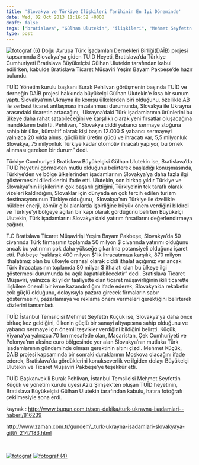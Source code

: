 ```yaml
---
title: 'Slovakya ve Türkiye İlişkileri Tarihinin En İyi Döneminde'
date: Wed, 02 Oct 2013 11:16:52 +0000
draft: false
tags: ["bratislava", "Gülhan Ulutekin", "ilişkileri", "Mehmet Seyfettn Küçük", "slovakya", "Slovakya İhracat", "Slovakya İthalat", "TUİD", "TUİD (Türk Ukrayna İşadamları Derneği)", "Türkiye", "Türkiye ve Slovakaya", "Türkiye ve Slovakya", "Yeşim Bayam Pakbeşe"]
type: post
---
```


[![fotograf (6)](http://burakpehlivan.org/wp-content/uploads/2013/10/fotograf-6.jpg)](http://burakpehlivan.org/1925/slovakya-turkiye-iliskileri-tarihinin-en-iyi-doneminde/fotograf-6/)
Doğu Avrupa Türk İşadamları Dernekleri Birliği(DAİB) projesi kapsamında Slovakya’ya giden TUİD Heyeti, Bratislava’da Türkiye Cumhuriyeti Bratislava Büyükelçisi Gülhan Ulutekin tarafından kabul edilirken, kabulde Bratislava Ticaret Müşaviri Yeşim Bayam Pakbeşe’de hazır bulundu.

TUİD Yönetim kurulu başkanı Burak Pehlivan görüşmenin başında TUİD ve derneğin DAİB projesi hakkında büyükelçi Gülhan Ulutekin’e kısa bir sunum yaptı. Slovakya’nın Ukrayna ile komşu ülkelerden biri olduğunu, özellikle AB ile serbest ticaret antlaşması imzalanması durumunda, Slovakya ile Ukrayna arasındaki ticaretin artacağını,  Ukrayna’daki Türk işadamlarının ürünlerini bu ülkeye daha rahat satabileceğini ve karşılıklı olarak yeni fırsatlar oluşacağına inandıklarını belirtti. Pehlivan, "Slovakya ciddi yabancı sermaye stoğuna sahip bir ülke, kümaltif olarak kişi başın 12.000 $ yabancı sermayeyi yalnızca 20 yılda almış, güçlü bir üretim gücü ve ihracatı var, 5,5 milyonluk Slovakya, 75 milyonluk Türkiye kadar otomotiv ihracatı yapıyor, bu örnek alınması gereken bir durum” dedi.

Türkiye Cumhuriyeti Bratislava Büyükelçisi Gülhan Ulutekin ise, Bratislava’da TUİD heyetini görmekten mutlu olduğunu belirterek başladığı konuşmasında, Türkiye’den ve bölge ülkelerinden işadamlarının Slovakya’ya daha fazla ilgi göstermesini dilediklerini ifade etti. Ulutekin, son birkaç yıldır Türkiye ve Slovakya’nın ilişkilerinin çok başarılı gittiğini, Türkiye’nin tek taraflı olarak vizeleri kaldırdığını, Slovaklar için dünyada en çok tercih edilen turizm destinasyonunun Türkiye olduğunu,  Slovakya’nın Türkiye ile özellikle nükleer enerji, kömür gibi alanlarda işbirliğine büyük önem verdiğini bildirdi ve Türkiye’yi bölgeye açılan bir kapı olarak gördüğünü belirten Büyükelçi Ulutekin, Türk işadamlarını Slovakya’daki yatırım fırsatlarını değerlendirmeya çağırdı.

T.C Bratislava Ticaret Müşavirişi Yeşim Bayam Pakbeşe, Slovakya’da 50 civarında Türk firmasının toplamda 50 milyon $ civarında yatırımı olduğunu ancak bu yatırımın çok daha yükseğe çıkarılma potansiyeli olduğuna işaret etti. Pakbeşe “yaklaşık 400 milyon $’lık ihracatımıza karşılık, 870 milyon ithalatımız olan bu ülkeyle oransal olarak ciddi ithalat açığımız var ancak Türk ihracatçısının toplamda 80 milyar $ ithalatı olan bu ülkeye ilgi göstermesi durumunda bu açık kapatılabilecektir” dedi. Bratislava Ticaret Müşaviri, yalnızca iki yıldır faaliyette olan ticaret müşavirliğinin ikili ticarette ilişkilere önemli bir ivme kazandırdığını ifade ederek, Slovakya’da rekabetin çok güçlü olduğunu, dolayısıyla pazara girecek firmaların sabır göstermesini, pazarlamaya ve reklama önem vermeleri gerektiğini belirterek sözlerini tamamladı.

TUİD İstanbul Temsilcisi Mehmet Seyfettn Küçük ise, Slovakya’ya daha önce birkaç kez geldiğini, ülkenin güçlü bir sanayi altyapısına sahip olduğunu ve yabancı sermaye için önemli teşvikler verdiğini bildiğini belirtti. Küçük, Viyana’ya yalnızca 70 km mesafede olan, Macaristan, Çek Cumhuriyeti ve Polonya’nın aksine euro bölgesinde yer alan Slovakya’nın mutlaka Türk işadamlarıının gündeminde olması gerektinin altını çizdi. Mehmet Küçük, DAİB projesi kapsamında bir sonraki duraklarının Moskova olacağını ifade ederek, Bratislava’da gördüklerini konukseverlik ve ilgiden dolayı Büyükelçi Ulutekin ve Ticaret Müşaviri Pakbeşe’ye teşekkür etti.

TUİD Başkanvekili Burak Pehlivan, İstanbul Temsilcisi Mehmet Seyfettin Küçük ve yönetim kurulu üyesi Aziz Şimşek’ten oluşan TUİD heyetinin, Bratislava Büyükelçisi Gülhan Ulutekin tarafından kabulu, hatıra fotoğrafı çekilmesiyle sona erdi.

kaynak : http://www.bugun.com.tr/son-dakika/turk-ukrayna-isadamlari--haberi/816239

http://www.zaman.com.tr/gundem\_turk-ukrayna-isadamlari-slovakyaya-gitti\_2147183.html

 

[![fotograf](http://burakpehlivan.org/wp-content/uploads/2013/10/fotograf.jpg)](http://burakpehlivan.org/1925/slovakya-turkiye-iliskileri-tarihinin-en-iyi-doneminde/fotograf-4/)
[![fotograf (4)](http://burakpehlivan.org/wp-content/uploads/2013/10/fotograf-4.jpg)](http://burakpehlivan.org/1925/slovakya-turkiye-iliskileri-tarihinin-en-iyi-doneminde/fotograf-4-2/)